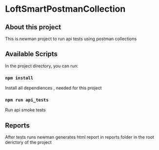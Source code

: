 # LoftSmartPostmanCollection

## About this project

This is newman project to run api tests using postman collections

## Available Scripts

In the project directory, you can run:

### `npm install`

Install all dependiences , needed for this project

### `npm run api_tests`

Run api smoke tests 

## Reports

After tests runs newman generates html report in reports folder in the root derictory of the project
